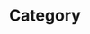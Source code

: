 ---
title: Category
layout: categories
permalink: /category/
show_excerpts: true
entries_layout: list
---